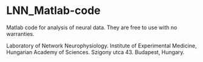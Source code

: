 # LNN_Matlab-code

Matlab code for analysis of neural data. They are free to use with no warranties.

Laboratory of Network Neurophysiology.
Institute of Experimental Medicine, Hungarian Academy of Sciences.
Szigony utca 43. Budapest, Hungary.
